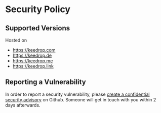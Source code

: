 # Security Policy

## Supported Versions

Hosted on 
- https://keedrop.com
- https://keedrop.de
- https://keedrop.me
- https://keedrop.link

## Reporting a Vulnerability

In order to report a security vulnerability, please
[create a confidential security advisory](https://github.com/keedrop/keedrop/security/advisories)
on Github.
Someone will get in touch with you within 2 days afterwards.
